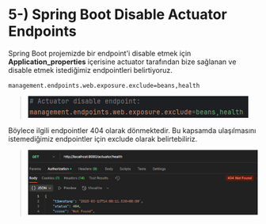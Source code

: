 # 5-) Spring Boot Disable Actuator Endpoints
Spring Boot projemizde bir endpoint'i disable etmek için **Application_properties** içerisine actuator tarafından bize sağlanan ve disable etmek istediğimiz endpointleri belirtiyoruz.
```
management.endpoints.web.exposure.exclude=beans,health
```
>![](/attachment/Clipboard_2025-03-14-14-48-20.png)

Böylece ilgili endpointler 404 olarak dönmektedir. Bu kapsamda ulaşılmasını istemediğimiz endpointler için exclude olarak belirtebiliriz.
>![](/attachment/Clipboard_2025-03-14-14-48-30.png)

